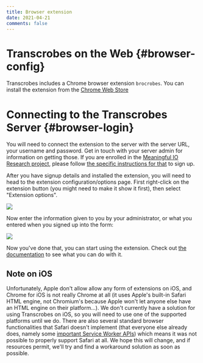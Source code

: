 ```yaml
---
title: Browser extension
date: 2021-04-21
comments: false
---
```


# Transcrobes on the Web {#browser-config}

Transcrobes includes a Chrome browser extension `brocrobes`. You can install the extension from the [Chrome Web Store](https://chrome.google.com/webstore/detail/brocrobes/akeangohpdjllngpjiodmebgfhejbbpo?hl=en-GB)


# Connecting to the Transcrobes Server {#browser-login}

You will need to connect the extension to the server with the server URL, your username and password. Get in touch with your server admin for information on getting those. If you are enrolled in the [Meaningful IO Research project](/page/meaningful-io/transcrobes), please follow [the specific instructions for that](/page/meaningful-io/transcrobes) to sign up.

After you have signup details and installed the extension, you will need to head to the extension configuration/options page. First right-click on the extension button (you might need to make it show it first), then select "Extension options".

<img style="max-width:70%" src="/img/configure/brocrobes-init1.png"/>

Now enter the information given to you by your administrator, or what you entered when you signed up into the form:

<img style="max-width:60%" src="/img/configure/brocrobes-init2.png"/>

Now you've done that, you can start using the extension. Check out [the documentation](/page/software/learn/brocrobes) to see what you can do with it.

## Note on iOS

Unfortunately, Apple don't allow allow any form of extensions on iOS, and Chrome for iOS is not really Chrome at all (it uses Apple's built-in Safari HTML engine, not Chromium's because Apple won't let anyone else have an HTML engine on their platform...). We don't currently have a solution for using Transcrobes on iOS, so you will need to use one of the supported platforms until we do. There are also several standard browser functionalities that Safari doesn't implement (that everyone else already does, namely some [important Service Worker APIs](https://developer.mozilla.org/en-US/docs/Web/API/Client/postMessage)) which means it was not possible to properly support Safari at all. We hope this will change, and if resources permit, we'll try and find a workaround solution as soon as possible.
